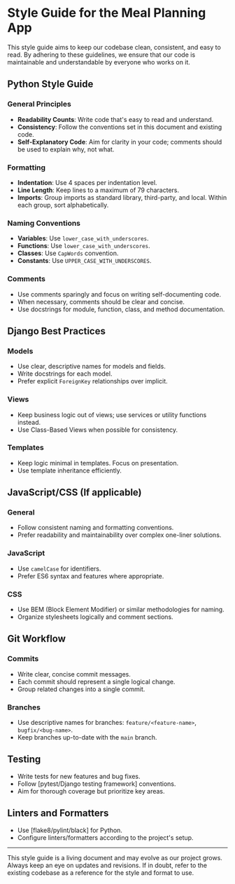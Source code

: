 # Style Guide for the Meal Planning App

This style guide aims to keep our codebase clean, consistent, and easy to read. By adhering to these guidelines, we ensure that our code is maintainable and understandable by everyone who works on it.

## Python Style Guide

### General Principles
- **Readability Counts**: Write code that's easy to read and understand.
- **Consistency**: Follow the conventions set in this document and existing code.
- **Self-Explanatory Code**: Aim for clarity in your code; comments should be used to explain why, not what.

### Formatting
- **Indentation**: Use 4 spaces per indentation level.
- **Line Length**: Keep lines to a maximum of 79 characters.
- **Imports**: Group imports as standard library, third-party, and local. Within each group, sort alphabetically.

### Naming Conventions
- **Variables**: Use `lower_case_with_underscores`.
- **Functions**: Use `lower_case_with_underscores`.
- **Classes**: Use `CapWords` convention.
- **Constants**: Use `UPPER_CASE_WITH_UNDERSCORES`.

### Comments
- Use comments sparingly and focus on writing self-documenting code.
- When necessary, comments should be clear and concise.
- Use docstrings for module, function, class, and method documentation.

## Django Best Practices

### Models
- Use clear, descriptive names for models and fields.
- Write docstrings for each model.
- Prefer explicit `ForeignKey` relationships over implicit.

### Views
- Keep business logic out of views; use services or utility functions instead.
- Use Class-Based Views when possible for consistency.

### Templates
- Keep logic minimal in templates. Focus on presentation.
- Use template inheritance efficiently.

## JavaScript/CSS (If applicable)

### General
- Follow consistent naming and formatting conventions.
- Prefer readability and maintainability over complex one-liner solutions.

### JavaScript
- Use `camelCase` for identifiers.
- Prefer ES6 syntax and features where appropriate.

### CSS
- Use BEM (Block Element Modifier) or similar methodologies for naming.
- Organize stylesheets logically and comment sections.

## Git Workflow

### Commits
- Write clear, concise commit messages.
- Each commit should represent a single logical change.
- Group related changes into a single commit.

### Branches
- Use descriptive names for branches: `feature/<feature-name>`, `bugfix/<bug-name>`.
- Keep branches up-to-date with the `main` branch.

## Testing

- Write tests for new features and bug fixes.
- Follow [pytest/Django testing framework] conventions.
- Aim for thorough coverage but prioritize key areas.

## Linters and Formatters

- Use [flake8/pylint/black] for Python.
- Configure linters/formatters according to the project's setup.

---

This style guide is a living document and may evolve as our project grows. Always keep an eye on updates and revisions. If in doubt, refer to the existing codebase as a reference for the style and format to use.
